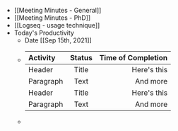 - [[Meeting Minutes - General]]
- [[Meeting Minutes - PhD]]
- [[Logseq - usage technique]]
- Today's Productivity
	- Date [[Sep 15th, 2021]]
	-
	  | **Activity**      | **Status** | **Time of Completion**    |
	  | :---        |    :----:   |          ---: |
	  | Header      | Title       | Here's this   |
	  | Paragraph   | Text        | And more      |
	  | Header      | Title       | Here's this   |
	  | Paragraph   | Text        | And more      |
	-